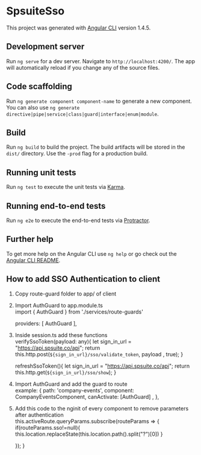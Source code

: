 # SpsuiteSso

This project was generated with [Angular CLI](https://github.com/angular/angular-cli) version 1.4.5.

## Development server

Run `ng serve` for a dev server. Navigate to `http://localhost:4200/`. The app will automatically reload if you change any of the source files.

## Code scaffolding

Run `ng generate component component-name` to generate a new component. You can also use `ng generate directive|pipe|service|class|guard|interface|enum|module`.

## Build

Run `ng build` to build the project. The build artifacts will be stored in the `dist/` directory. Use the `-prod` flag for a production build.

## Running unit tests

Run `ng test` to execute the unit tests via [Karma](https://karma-runner.github.io).

## Running end-to-end tests

Run `ng e2e` to execute the end-to-end tests via [Protractor](http://www.protractortest.org/).

## Further help

To get more help on the Angular CLI use `ng help` or go check out the [Angular CLI README](https://github.com/angular/angular-cli/blob/master/README.md).

## How to add SSO Authentication to client
 1. Copy route-guard folder to app/ of client
 2. Import AuthGuard  to app.module.ts <br />
    import {
    AuthGuard 
    } from './services/route-guards'

    providers: [
    AuthGuard
    ],
 3. Inside session.ts add these functions<br />
     verifySsoToken(payload: any){
        let sign_in_url = "https://api.spsuite.co/api";
        return this.http.post(`${sign_in_url}/sso/validate_token`, payload , true);
     }

    refreshSsoToken(){
        let sign_in_url = "https://api.spsuite.co/api";
        return this.http.get(`${sign_in_url}/sso/show`);
    }
 4. Import AuthGuard and add the guard to route<br />
     example:
      {
        path: 'company-events',
        component: CompanyEventsComponent,
        canActivate: [AuthGuard] ,
      },
  5. Add this code to the nginit of every component to remove parameters after authentication<br />
        this.activeRoute.queryParams.subscribe(routeParams => {
        if(routeParams.sso!=null){
            this.location.replaceState(this.location.path().split("?")[0])
        }
        
        });
    } 